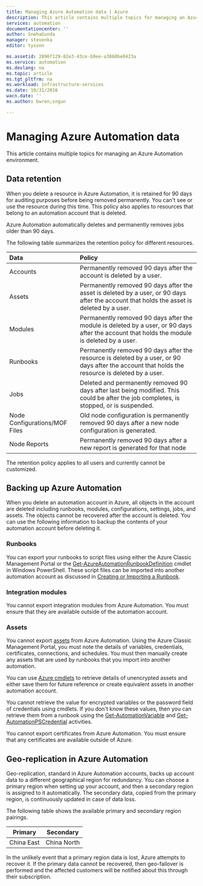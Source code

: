 ```yaml
---
title: Managing Azure Automation data | Azure
description: This article contains multiple topics for managing an Azure Automation environment.  Currently includes Data Retention and Backing up Azure Automation Disaster Recovery in Azure Automation.
services: automation
documentationcenter: ''
author: SnehaGunda
manager: stevenka
editor: tysonn

ms.assetid: 2896f129-82e3-43ce-b9ee-a3860be0423a
ms.service: automation
ms.devlang: na
ms.topic: article
ms.tgt_pltfrm: na
ms.workload: infrastructure-services
ms.date: 10/31/2016
wacn.date: ''
ms.author: bwren;sngun

---
```

# Managing Azure Automation data
This article contains multiple topics for managing an Azure Automation environment.

## Data retention
When you delete a resource in Azure Automation, it is retained for 90 days for auditing purposes before being removed permanently.  You can't see or use the resource during this time.  This policy also applies to resources that belong to an automation account that is deleted.

Azure Automation automatically deletes and permanently removes jobs older than 90 days.

The following table summarizes the retention policy for different resources.

| Data | Policy |
|:--- |:--- |
| Accounts |Permanently removed 90 days after the account is deleted by a user. |
| Assets |Permanently removed 90 days after the asset is deleted by a user, or 90 days after the account that holds the asset is deleted by a user. |
| Modules |Permanently removed 90 days after the module is deleted by a user, or 90 days after the account that holds the module is deleted by a user. |
| Runbooks |Permanently removed 90 days after the resource is deleted by a user, or 90 days after the account that holds the resource is deleted by a user. |
| Jobs |Deleted and permanently removed 90 days after last being modified. This could be after the job completes, is stopped, or is suspended. |
| Node Configurations/MOF Files |Old node configuration is permanently removed 90 days after a new node configuration is generated. |
| Node Reports |Permanently removed 90 days after a new report is generated for that node |

The retention policy applies to all users and currently cannot be customized.

## Backing up Azure Automation
When you delete an automation account in Azure, all objects in the account are deleted including runbooks, modules, configurations, settings, jobs, and assets. The objects cannot be recovered after the account is deleted.  You can use the following information to backup the contents of your automation account before deleting it. 

### Runbooks
You can export your runbooks to script files using either the Azure Classic Management Portal or the [Get-AzureAutomationRunbookDefinition](https://msdn.microsoft.com/library/dn690269.aspx) cmdlet in Windows PowerShell. These script files can be imported into another automation account as discussed in [Creating or Importing a Runbook](/azure/automation/automation-creating-importing-runbook).

### Integration modules
You cannot export integration modules from Azure Automation.  You must ensure that they are available outside of the automation account.

### Assets
You cannot export [assets](/azure/automation/) from Azure Automation.  Using the Azure Classic Management Portal, you must note the details of variables, credentials, certificates, connections, and schedules.  You must then manually create any assets that are used by runbooks that you import into another automation.

You can use [Azure cmdlets](https://msdn.microsoft.com/library/dn690262.aspx) to retrieve details of unencrypted assets and either save them for future reference or create equivalent assets in another automation account.

You cannot retrieve the value for encrypted variables or the password field of credentials using cmdlets.  If you don't know these values, then you can retrieve them from a runbook using the [Get-AutomationVariable](/azure/automation/automation-variables) and [Get-AutomationPSCredential](/azure/automation/automation-credentials) activities.

You cannot export certificates from Azure Automation.  You must ensure that any certificates are available outside of Azure.

## Geo-replication in Azure Automation
Geo-replication, standard in Azure Automation accounts, backs up account data to a different geographical region for redundancy. You can choose a primary region when setting up your account, and then a secondary region is assigned to it automatically. The secondary data, copied from the primary region, is continuously updated in case of data loss.  

The following table shows the available primary and secondary region pairings.

| Primary | Secondary |
| --- | --- |
| China East |China North |

In the unlikely event that a primary region data is lost, Azure attempts to recover it. If the primary data cannot be recovered, then geo-failover is performed and the affected customers will be notified about this through their subscription.